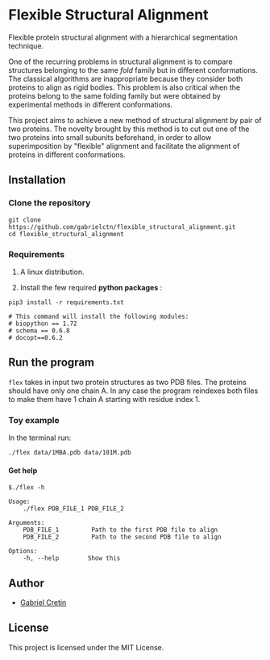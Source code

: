 # Flexible Structural Alignment
Flexible protein structural alignment with a hierarchical segmentation technique.

One of the recurring problems in structural alignment is to compare structures
belonging to the same *fold* family but in different conformations. The
classical algorithms are inappropriate because they consider both proteins to align as
rigid bodies. This problem is also critical when the proteins belong to
the same folding family but were obtained by experimental methods in
different conformations.

This project aims to achieve a new method of structural alignment by pair
of two proteins. The novelty brought by this method is to cut out one of the two
proteins into small subunits beforehand, in order to allow superimposition by "flexible" alignment and facilitate the alignment of proteins in different conformations.

## Installation

### Clone the repository
```
git clone https://github.com/gabrielctn/flexible_structural_alignment.git
cd flexible_structural_alignment
```

### Requirements

1. A linux distribution.

2. Install the few required **python packages** :

```
pip3 install -r requirements.txt

# This command will install the following modules:
# biopython == 1.72
# schema == 0.6.8
# docopt==0.6.2
```


## Run the program

`flex` takes in input two protein structures as two PDB files. The proteins should have only one chain A. In any case the program reindexes both files to make them have 1 chain A starting with residue index 1.


### Toy example

In the terminal run:
```
./flex data/1MBA.pdb data/101M.pdb
```

#### Get help

```
$./flex -h

Usage:
    ./flex PDB_FILE_1 PDB_FILE_2

Arguments:
    PDB_FILE_1         Path to the first PDB file to align
    PDB_FILE_2         Path to the second PDB file to align

Options:
    -h, --help        Show this
```

## Author

- [Gabriel Cretin](https://github.com/gabrielctn)

## License

This project is licensed under the MIT License.

